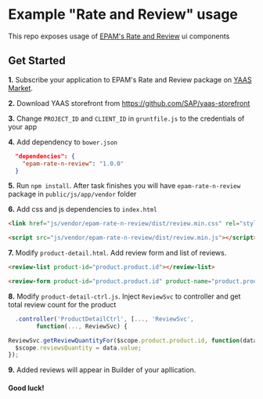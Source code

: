 # Example "Rate and Review" usage

This repo exposes usage of [EPAM's Rate and Review](https://github.com/Yevhenii-Melnyk/epam-rate-n-review) ui components

## Get Started

**1.** Subscribe your application to EPAM's Rate and Review package on [YAAS Market](https://market.yaas.io/commercial/).

**2.** Download YAAS storefront from https://github.com/SAP/yaas-storefront

**3.** Change `PROJECT_ID` and `CLIENT_ID` in `gruntfile.js` to the credentials of your app

**4.** Add dependency to `bower.json`
```json
  "dependencies": {
    "epam-rate-n-review": "1.0.0"
  } 
```

**5.** Run `npm install`. After task finishes you will have `epam-rate-n-review` package in `public/js/app/vendor` folder

**6.** Add css and js dependencies to `index.html`

```html
<link href="js/vendor/epam-rate-n-review/dist/review.min.css" rel="stylesheet">
```
```html
<script src="js/vendor/epam-rate-n-review/dist/review.min.js"></script>
```

**7.** Modify `product-detail.html`. Add review form and list of reviews.

```html
<review-list product-id="product.product.id"></review-list>
```
```html
<review-form product-id="product.product.id" product-name="product.product.name"/>
```

**8.** Modify `product-detail-ctrl.js`. Inject `ReviewSvc` to controller and get total review count for the product

```js
  .controller('ProductDetailCtrl', [..., 'ReviewSvc',
        function(..., ReviewSvc) {
```
```js
ReviewSvc.getReviewQuantityFor($scope.product.product.id, function(data) {
  $scope.reviewsQuantity = data.value;
});
```

**9.** Added reviews will appear in Builder of your apllication.

#### Good luck!
